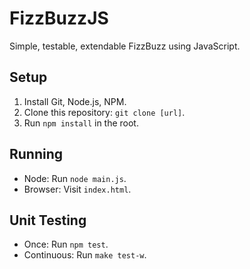 FizzBuzzJS
==========
Simple, testable, extendable FizzBuzz using JavaScript.

Setup
-----
1. Install Git, Node.js, NPM.
2. Clone this repository: `git clone [url]`.
3. Run `npm install` in the root.

Running
-------
* Node: Run `node main.js`.
* Browser: Visit `index.html`.

Unit Testing
-------
* Once: Run `npm test`.
* Continuous: Run `make test-w`.
